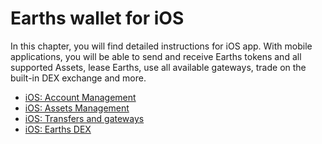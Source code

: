 # Earths wallet for iOS

In this chapter, you will find detailed instructions for iOS app. With mobile applications, you will be able to send and receive Earths tokens and all supported Assets, lease Earths, use all available gateways, trade on the built-in DEX exchange and more.

* [iOS: Account Management](iOS/account-management.md)
* [iOS: Assets Management](iOS/assets-management.md)
* [iOS: Transfers and gateways](iOS/wallet-management.md)
* [iOS: Earths DEX](iOS/earths-dex.md)
